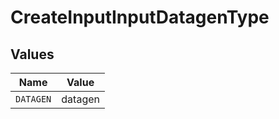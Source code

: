 # CreateInputInputDatagenType


## Values

| Name      | Value     |
| --------- | --------- |
| `DATAGEN` | datagen   |
